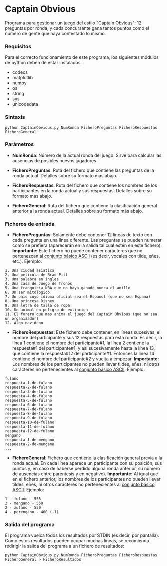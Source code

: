 # Captain Obvious

Programa para gestionar un juego del estilo "Captain Obvious": 12 preguntas por ronda, y cada concursante gana tantos puntos como el número de gente que haya contestado lo mismo.


### Requisitos
Para el correcto funcionamiento de este programa, los siguientes módulos de python deben de estar instalados:
* codecs
* matplotlib
* numpy
* os
* string
* sys
* unicodedata


### Sintaxis
`python CaptainObvious.py NumRonda FicheroPreguntas FicheroRespuestas FicheroGeneral`


### Parámetros

* **NumRonda**: Número de la actual ronda del juego. Sirve para calcular las ausencias de posibles nuevos jugadores

* **FicheroPreguntas**: Ruta del fichero que contiene las preguntas de la ronda actual. Detalles sobre su formato más abajo.

* **FicheroRespuestas**: Ruta del fichero que contiene los nombres de los participantes en la ronda actual y sus respuestas. Detalles sobre su formato más abajo.

* **FicheroGeneral**: Ruta del fichero que contiene la clasificación general anterior a la ronda actual. Detalles sobre su formato más abajo.


### Ficheros de entrada

* **FicheroPreguntas**: Solamente debe contener 12 líneas de texto con cada pregunta en una línea diferente. Las preguntas se pueden numerar como se prefiera (aparecerán en la salida tal cual estén en este fichero). **Importante:** Este fichero no puede contener carácteres que no pertenezcan al [conjunto básico ASCII](http://learn.parallax.com/reference/ascii-table-0-127) (es decir, vocales con tilde, eñes, etc.). Ejemplo:
```
1. Una ciudad asiatica
2. Una pelicula de Brad Pitt
3. Una palabra en ingles
4. Una casa de Juego de Tronos
5. Una franquicia NBA que no haya ganado nunca el anillo
6. Un ser mitologico
7. Un pais cuyo idioma oficial sea el Espanol (que no sea Espana)
8. Una princesa Disney
9. Una letra de talla de ropa
10. Un animal en peligro de extincion
11. El forero que mas anima el juego del Captain Obvious (que no sea un organizador)
12. Algo navideno
```

* **FicheroRespuestas**: Este fichero debe contener, en líneas sucesivas, el nombre del participante y sus 12 respuestas para esta ronda. Es decir, la línea 1 contiene el nombre del participante#1, la línea 2 contiene la respuesta#1 del participante#1, y así sucesivamente hasta la línea 13, que contiene la respuesta#12 del participante#1. Entonces la línea 14 contiene el nombre del participante#2 y vuelta a empezar. **Importante:** Los nombres de los participantes no pueden llevar tildes, eñes, ni otros carácteres no pertenecientes al [conjunto básico ASCII](http://learn.parallax.com/reference/ascii-table-0-127). Ejemplo:
```
fulano
respuesta-1-de-fulano
respuesta-2-de-fulano
respuesta-3-de-fulano
respuesta-4-de-fulano
respuesta-5-de-fulano
respuesta-6-de-fulano
respuesta-7-de-fulano
respuesta-8-de-fulano
respuesta-9-de-fulano
respuesta-10-de-fulano
respuesta-11-de-fulano
respuesta-12-de-fulano
mengano
respuesta-1-de-mengano
respuesta-2-de-mengano
...
```

* **FicheroGeneral**: Fichero que contiene la clasificación general previa a la ronda actual. En cada línea aparece un participante con su posición, sus puntos y, en caso de haberse perdido alguna ronda anterior, su número de ausencias entre paréntesis y en negativo). **Importante:** Al igual que en el fichero anterior, los nombres de los participantes no pueden llevar tildes, eñes, ni otros carácteres no pertenecientes al [conjunto básico ASCII](http://learn.parallax.com/reference/ascii-table-0-127). Ejemplo:
```
1 - fulano - 555
2 - mengano - 550
2 - zutano - 550
4 - perengano - 400 (-1)
```


### Salida del programa

El programa vuelca todos los resultados por STDIN (es decir, por pantalla). Como estos resultados pueden ocupar muchas líneas, se recomienda redirigir la salida del programa a un fichero de resultados:
```
python CaptainObvious.py NumRonda FicheroPreguntas FicheroRespuestas FicheroGeneral > FicheroResultados
```
